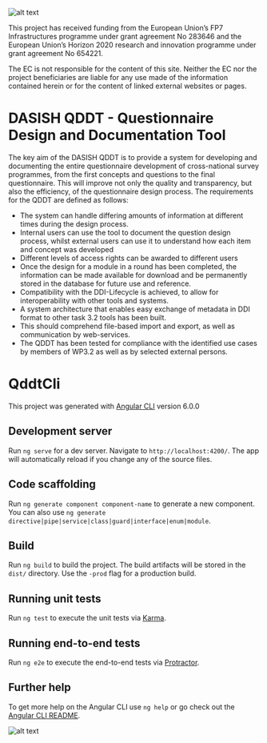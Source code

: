 ![alt text](../../wiki/images/seriss-logo.jpg)

This project has received funding from   the European Union’s FP7 Infrastructures programme under grant agreement No 283646  and the European Union’s Horizon 2020 research and innovation programme under grant agreement No 654221.

The EC is not responsible for the content of this site. Neither the EC nor the project beneficiaries are liable for any use made of the information contained herein or for the content of linked external websites or pages.

DASISH QDDT - Questionnaire Design and Documentation Tool
=========================================================

The key aim of the DASISH QDDT is to provide a system for developing and documenting the entire questionnaire development of cross-national survey programmes, from the first concepts and questions to the final questionnaire. This will improve not only the quality and transparency, but also the efficiency, of the questionnaire design process.
The requirements for the QDDT are defined as follows:

 * The system can handle differing amounts of information at different times during the design process.
 * Internal users can use the tool to document the question design process, whilst external users can use it to understand how each item and concept was developed
 * Different levels of access rights can be awarded to different users 
 * Once the design for a module in a round has been completed, the information can be made available for download and be permanently stored in the database for future use and reference.  
 * Compatibility with the DDI-Lifecycle is achieved, to allow for interoperability with other tools and systems.
 * A system architecture that enables easy exchange of metadata in DDI format to other task 3.2 tools has been built.
 * This should comprehend file-based import and export, as well as communication by web-services.
 * The QDDT has been tested for compliance with the identified use cases by members of WP3.2 as well as by selected external persons.


# QddtCli

This project was generated with [Angular CLI](https://github.com/angular/angular-cli) version 6.0.0

## Development server

Run `ng serve` for a dev server. Navigate to `http://localhost:4200/`. The app will automatically reload if you change any of the source files.

## Code scaffolding

Run `ng generate component component-name` to generate a new component. You can also use `ng generate directive|pipe|service|class|guard|interface|enum|module`.

## Build

Run `ng build` to build the project. The build artifacts will be stored in the `dist/` directory. Use the `-prod` flag for a production build.

## Running unit tests

Run `ng test` to execute the unit tests via [Karma](https://karma-runner.github.io).

## Running end-to-end tests

Run `ng e2e` to execute the end-to-end tests via [Protractor](http://www.protractortest.org/).

## Further help

To get more help on the Angular CLI use `ng help` or go check out the [Angular CLI README](https://github.com/angular/angular-cli/blob/master/README.md).

![alt text](https://david-dm.org/StigNorland/qddt-client.svg)

